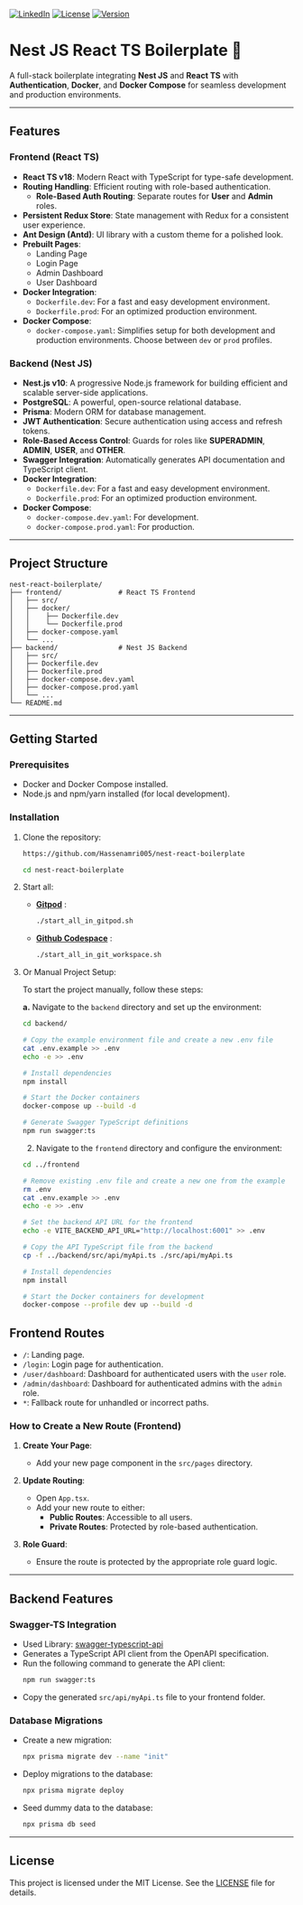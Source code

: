 [![LinkedIn](https://img.shields.io/badge/LinkedIn-Connect-blue)](https://www.linkedin.com/in/hassenamri005/)
[![License](https://img.shields.io/badge/License-MIT-green)](LICENSE)
[![Version](https://img.shields.io/badge/Version-1.0.0-yellow)](https://github.com/your-profile/your-repo/releases)

# Nest JS React TS Boilerplate 🚀

A full-stack boilerplate integrating **Nest JS** and **React TS** with **Authentication**, **Docker**, and **Docker Compose** for seamless development and production environments.

---

## Features

### Frontend (React TS)

- **React TS v18**: Modern React with TypeScript for type-safe development.
- **Routing Handling**: Efficient routing with role-based authentication.
  - **Role-Based Auth Routing**: Separate routes for **User** and **Admin** roles.
- **Persistent Redux Store**: State management with Redux for a consistent user experience.
- **Ant Design (Antd)**: UI library with a custom theme for a polished look.
- **Prebuilt Pages**:
  - Landing Page
  - Login Page
  - Admin Dashboard
  - User Dashboard
- **Docker Integration**:
  - `Dockerfile.dev`: For a fast and easy development environment.
  - `Dockerfile.prod`: For an optimized production environment.
- **Docker Compose**:
  - `docker-compose.yaml`: Simplifies setup for both development and production environments. Choose between `dev` or `prod` profiles.

### Backend (Nest JS)

- **Nest.js v10**: A progressive Node.js framework for building efficient and scalable server-side applications.
- **PostgreSQL**: A powerful, open-source relational database.
- **Prisma**: Modern ORM for database management.
- **JWT Authentication**: Secure authentication using access and refresh tokens.
- **Role-Based Access Control**: Guards for roles like **SUPERADMIN**, **ADMIN**, **USER**, and **OTHER**.
- **Swagger Integration**: Automatically generates API documentation and TypeScript client.
- **Docker Integration**:
  - `Dockerfile.dev`: For a fast and easy development environment.
  - `Dockerfile.prod`: For an optimized production environment.
- **Docker Compose**:
  - `docker-compose.dev.yaml`: For development.
  - `docker-compose.prod.yaml`: For production.

---

## Project Structure

```
nest-react-boilerplate/
├── frontend/              # React TS Frontend
│   ├── src/
│   ├── docker/
│   │    ├── Dockerfile.dev
│   │    └── Dockerfile.prod
│   ├── docker-compose.yaml
│   └── ...
├── backend/               # Nest JS Backend
│   ├── src/
│   ├── Dockerfile.dev
│   ├── Dockerfile.prod
│   ├── docker-compose.dev.yaml
│   ├── docker-compose.prod.yaml
│   └── ...
└── README.md
```

---

## Getting Started

### Prerequisites

- Docker and Docker Compose installed.
- Node.js and npm/yarn installed (for local development).

### Installation

1. Clone the repository:

   ```bash
   https://github.com/Hassenamri005/nest-react-boilerplate

   cd nest-react-boilerplate
   ```

2. Start all:

   - [**Gitpod**](https://www.gitpod.io/) :

     ```bash
     ./start_all_in_gitpod.sh
     ```

   - [**Github Codespace**](https://github.com/features/codespaces) :

     ```bash
     ./start_all_in_git_workspace.sh
     ```

3. Or Manual Project Setup:

   To start the project manually, follow these steps:

   **a.** Navigate to the `backend` directory and set up the environment:

   ```bash
   cd backend/

   # Copy the example environment file and create a new .env file
   cat .env.example >> .env
   echo -e >> .env

   # Install dependencies
   npm install

   # Start the Docker containers
   docker-compose up --build -d

   # Generate Swagger TypeScript definitions
   npm run swagger:ts
   ```

   2. Navigate to the `frontend` directory and configure the environment:

   ```bash
   cd ../frontend

   # Remove existing .env file and create a new one from the example
   rm .env
   cat .env.example >> .env
   echo -e >> .env

   # Set the backend API URL for the frontend
   echo -e VITE_BACKEND_API_URL="http://localhost:6001" >> .env

   # Copy the API TypeScript file from the backend
   cp -f ../backend/src/api/myApi.ts ./src/api/myApi.ts

   # Install dependencies
   npm install

   # Start the Docker containers for development
   docker-compose --profile dev up --build -d
   ```

## Frontend Routes

- `/`: Landing page.
- `/login`: Login page for authentication.
- `/user/dashboard`: Dashboard for authenticated users with the `user` role.
- `/admin/dashboard`: Dashboard for authenticated admins with the `admin` role.
- `*`: Fallback route for unhandled or incorrect paths.

### How to Create a New Route (Frontend)

1. **Create Your Page**:

   - Add your new page component in the `src/pages` directory.

2. **Update Routing**:

   - Open `App.tsx`.
   - Add your new route to either:
     - **Public Routes**: Accessible to all users.
     - **Private Routes**: Protected by role-based authentication.

3. **Role Guard**:
   - Ensure the route is protected by the appropriate role guard logic.

---

## Backend Features

### Swagger-TS Integration

- Used Library: [swagger-typescript-api](https://www.npmjs.com/package/swagger-typescript-api)
- Generates a TypeScript API client from the OpenAPI specification.
- Run the following command to generate the API client:
  ```bash
  npm run swagger:ts
  ```
- Copy the generated `src/api/myApi.ts` file to your frontend folder.

### Database Migrations

- Create a new migration:
  ```bash
  npx prisma migrate dev --name "init"
  ```
- Deploy migrations to the database:
  ```bash
  npx prisma migrate deploy
  ```
- Seed dummy data to the database:
  ```bash
  npx prisma db seed
  ```

---

## License

This project is licensed under the MIT License. See the [LICENSE](LICENSE) file for details.
